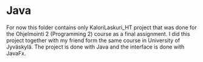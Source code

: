 # Java

For now this folder contains only KaloriLaskuri_HT project that was done for the Ohjelmointi 2 (Programming 2) course as a final assignment. I did this project together with my friend form the same course in University of Jyväskylä. The project is done with Java and the interface is done with JavaFx.
